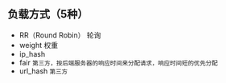 ## 负载方式（5种）
* RR（Round Robin） 轮询
* weight 权重
* ip_hash
* fair `第三方，按后端服务器的响应时间来分配请求，响应时间短的优先分配`
* url_hash `第三方`

